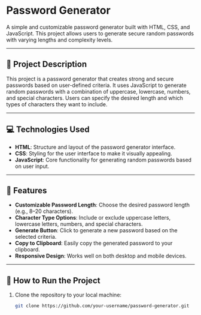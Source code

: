 # Password Generator

A simple and customizable password generator built with HTML, CSS, and JavaScript. This project allows users to generate secure random passwords with varying lengths and complexity levels.

---

## 📝 Project Description

This project is a password generator that creates strong and secure passwords based on user-defined criteria. It uses JavaScript to generate random passwords with a combination of uppercase, lowercase, numbers, and special characters. Users can specify the desired length and which types of characters they want to include.

---

## 💻 Technologies Used

- **HTML**: Structure and layout of the password generator interface.
- **CSS**: Styling for the user interface to make it visually appealing.
- **JavaScript**: Core functionality for generating random passwords based on user input.

---

## 🚀 Features

- **Customizable Password Length**: Choose the desired password length (e.g., 8–20 characters).
- **Character Type Options**: Include or exclude uppercase letters, lowercase letters, numbers, and special characters.
- **Generate Button**: Click to generate a new password based on the selected criteria.
- **Copy to Clipboard**: Easily copy the generated password to your clipboard.
- **Responsive Design**: Works well on both desktop and mobile devices.

---

## 🔧 How to Run the Project

1. Clone the repository to your local machine:

   ```bash
   git clone https://github.com/your-username/password-generator.git
